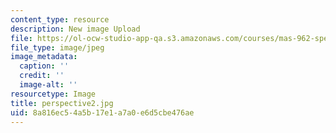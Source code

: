 ```yaml
---
content_type: resource
description: New image Upload
file: https://ol-ocw-studio-app-qa.s3.amazonaws.com/courses/mas-962-special-topics-new-textiles-spring-2010/8a816ec54a5b17e1a7a0e6d5cbe476ae_perspective2.jpg
file_type: image/jpeg
image_metadata:
  caption: ''
  credit: ''
  image-alt: ''
resourcetype: Image
title: perspective2.jpg
uid: 8a816ec5-4a5b-17e1-a7a0-e6d5cbe476ae
---
```

